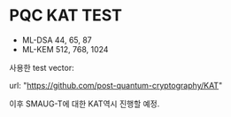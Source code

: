 # PQC KAT TEST
* ML-DSA 44, 65, 87
* ML-KEM 512, 768, 1024

사용한 test vector:

url: "https://github.com/post-quantum-cryptography/KAT"

이후 SMAUG-T에 대한 KAT역시 진행할 예정.